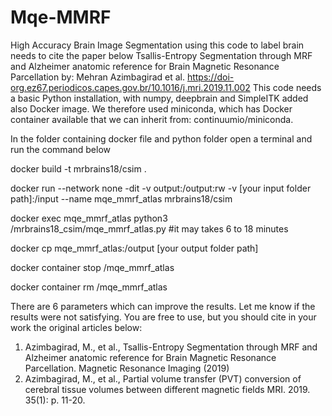 # Mqe-MMRF
High Accuracy Brain Image Segmentation
using this code to label brain needs to cite the paper below
Tsallis-Entropy Segmentation through MRF and Alzheimer anatomic reference for Brain Magnetic Resonance Parcellation
by: Mehran Azimbagirad et al. https://doi-org.ez67.periodicos.capes.gov.br/10.1016/j.mri.2019.11.002
This code needs a basic Python installation, with numpy, deepbrain and SimpleITK added also Docker image. We therefore used miniconda, which has Docker container available that we can inherit from: continuumio/miniconda.

In the folder containing docker file and python folder open a terminal and run the command below

docker build  -t mrbrains18/csim .

docker run --network none -dit -v output:/output:rw -v [your input folder path]:/input --name mqe_mmrf_atlas  mrbrains18/csim

docker exec mqe_mmrf_atlas python3 /mrbrains18_csim/mqe_mmrf_atlas.py        #it may takes 6 to 18 minutes

docker cp mqe_mmrf_atlas:/output [your output folder path]

docker container stop /mqe_mmrf_atlas

docker container rm  /mqe_mmrf_atlas



There are 6 parameters which can improve the results. Let me know if the results were not satisfying.
You are free to use, but you should cite in your work the original articles below:

1.	Azimbagirad, M., et al., Tsallis-Entropy Segmentation through MRF and Alzheimer anatomic reference for Brain Magnetic Resonance Parcellation. Magnetic Resonance Imaging (2019)
2.	Azimbagirad, M., et al., Partial volume transfer (PVT) conversion of cerebral tissue volumes between different magnetic fields MRI. 2019. 35(1): p. 11-20.
